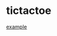 # tictactoe

<a href="[http://example.com/](https://danielrjilek.github.io/tictactoe/)" target="_blank">example</a>

